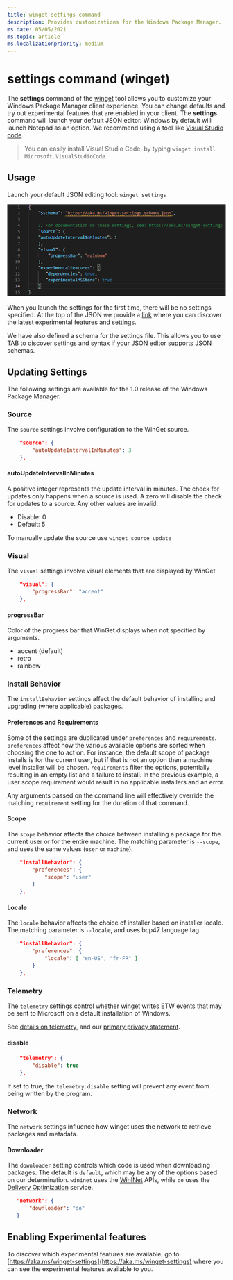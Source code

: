 ```yaml
---
title: winget settings command
description: Provides customizations for the Windows Package Manager.
ms.date: 05/05/2021
ms.topic: article
ms.localizationpriority: medium
---
```


# settings command (winget)

The **settings** command of the [winget](index.md) tool allows you to customize your Windows Package Manager client experience.  You can change defaults and try out experimental features that are enabled in your client.
The **settings** command will launch your default JSON editor. Windows by default will launch Notepad as an option. We recommend using a tool like [Visual Studio code](https://code.visualstudio.com/).

> You can easily install Visual Studio Code, by typing `winget install Microsoft.VisualStudioCode`

## Usage

Launch your default JSON editing tool: `winget settings`

![Screenshot of the Windows Package Manager Settings.](images/settings.png)

When you launch the settings for the first time, there will be no settings specified. At the top of the JSON we provide a [link](https://aka.ms/winget-settings) where you can discover the latest experimental features and settings.

We have also defined a schema for the settings file.  This allows you to use TAB to discover settings and syntax if your JSON editor supports JSON schemas.

## Updating Settings

The following settings are available for the 1.0 release of the Windows Package Manager.

### Source

The `source` settings involve configuration to the WinGet source.

```json
    "source": {
        "autoUpdateIntervalInMinutes": 3
    },
```

#### autoUpdateIntervalInMinutes

A positive integer represents the update interval in minutes. The check for updates only happens when a source is used. A zero will disable the check for updates to a source. Any other values are invalid.

- Disable: 0
- Default: 5

To manually update the source use `winget source update`

### Visual

The `visual` settings involve visual elements that are displayed by WinGet

```json
    "visual": {
        "progressBar": "accent"
    },
```

#### progressBar

Color of the progress bar that WinGet displays when not specified by arguments.

- accent (default)
- retro
- rainbow

### Install Behavior

The `installBehavior` settings affect the default behavior of installing and upgrading (where applicable) packages.

#### Preferences and Requirements

Some of the settings are duplicated under `preferences` and `requirements`. `preferences` affect how the various available options are sorted when choosing the one to act on.  For instance, the default scope of package installs is for the current user, but if that is not an option then a machine level installer will be chosen. `requirements` filter the options, potentially resulting in an empty list and a failure to install. In the previous example, a user scope requirement would result in no applicable installers and an error.

Any arguments passed on the command line will effectively override the matching `requirement` setting for the duration of that command.

#### Scope

The `scope` behavior affects the choice between installing a package for the current user or for the entire machine. The matching parameter is `--scope`, and uses the same values (`user` or `machine`).

```json
    "installBehavior": {
        "preferences": {
            "scope": "user"
        }
    },
```

#### Locale

The `locale` behavior affects the choice of installer based on installer locale. The matching parameter is `--locale`, and uses bcp47 language tag.

```json
    "installBehavior": {
        "preferences": {
            "locale": [ "en-US", "fr-FR" ]
        }
    },
```

### Telemetry

The `telemetry` settings control whether winget writes ETW events that may be sent to Microsoft on a default installation of Windows.

See [details on telemetry](https://github.com/microsoft/winget-cli/blob/master/README.md#datatelemetry), and our [primary privacy statement](https://github.com/microsoft/winget-cli/blob/master/PRIVACY.md).

#### disable

```json
    "telemetry": {
        "disable": true
    },
```

If set to true, the `telemetry.disable` setting will prevent any event from being written by the program.

### Network

The `network` settings influence how winget uses the network to retrieve packages and metadata.

#### Downloader

The `downloader` setting controls which code is used when downloading packages. The default is `default`, which may be any of the options based on our determination.
`wininet` uses the [WinINet](https://docs.microsoft.com/windows/win32/wininet/about-wininet) APIs, while `do` uses the
[Delivery Optimization](https://support.microsoft.com/windows/delivery-optimization-in-windows-10-0656e53c-15f2-90de-a87a-a2172c94cf6d) service.

```json
   "network": {
       "downloader": "do"
   }
```

## Enabling Experimental features

To discover which experimental features are available, go to [https://aka.ms/winget-settings](https://aka.ms/winget-settings) where you can see the experimental features available to you.

